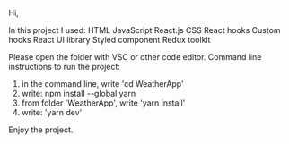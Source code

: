 Hi,

In this project I used: 
HTML
JavaScript
React.js
CSS
React hooks
Custom hooks
React UI library
Styled component
Redux toolkit

Please open the folder with VSC or other code editor.
Command line instructions to run the project: 

1) in the command line, write 'cd WeatherApp'
2) write: npm install --global yarn
3) from folder 'WeatherApp', write 'yarn install'
4) write: 'yarn dev'

Enjoy the project.
